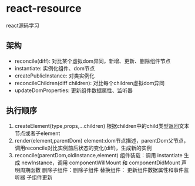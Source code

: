# react-resource
react源码学习

## 架构
- reconcile(diff): 对比某个虚拟dom异同，新增、更新、删除组件节点
- instantiate: 实例化组件、dom节点
- createPublicInstance: 对类实例化
- reconcileChildren(diff children): 对比每个children虚拟dom异同
- updateDomProperties: 更新组件数据属性、监听器

## 执行顺序
1. createElement(type,props,...children)
根据children中的child类型返回文本节点或者子element
2. render(element,parentDom)
element:dom节点描述，parentDom父节点，调用reconcile对比实例前后状态的变化(diff)，生成新的实例
3. reconcile(parentDom,oldInstance,element)
组件装载：调用 instantiate 生成 newInstance，调用 componentWillMount 和 componentDidMount 声明周期函数
删除子组件：删除子组件
替换组件：
更新组件数据属性和事件监听器
子组件更新


